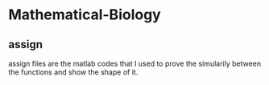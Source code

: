 # Mathematical-Biology

## assign 
assign files are the matlab codes that I used to prove the simularily between the functions and show the shape of it.
